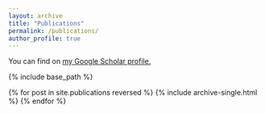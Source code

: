 ```yaml
---
layout: archive
title: "Publications"
permalink: /publications/
author_profile: true
---
```


You can find on <u><a href="{{author.googlescholar}}">my Google Scholar profile</a>.</u>

{% include base_path %}

{% for post in site.publications reversed %}
  {% include archive-single.html %}
{% endfor %}

